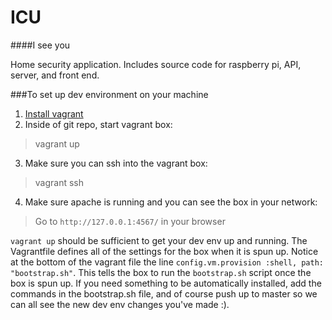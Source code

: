 # ICU
####I see you 

Home security application.  Includes source code for raspberry pi, API, server, and front end.

###To set up dev environment on your machine
1. [Install vagrant](https://www.vagrantup.com/docs/installation/)
2. Inside of git repo, start vagrant box:
  
  > vagrant up
3. Make sure you can ssh into the vagrant box:
  > vagrant ssh
4. Make sure apache is running and you can see the box in your network:
  > Go to `http://127.0.0.1:4567/` in your browser

`vagrant up` should be sufficient to get your dev env up and running. The Vagrantfile defines all of the settings for the box when it is spun up. Notice at the bottom of the vagrant file the line `config.vm.provision :shell, path: "bootstrap.sh"`.  This tells the box to run the `bootstrap.sh` script once the box is spun up.  If you need something to be automatically installed, add the commands in the bootstrap.sh file, and of course push up to master so we can all see the new dev env changes you've made :).
